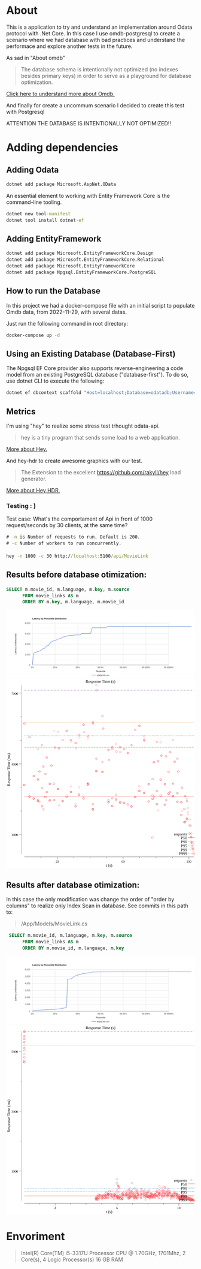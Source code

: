 # About

This is a application to try and understand an implementation around Odata protocol with .Net Core.
In this case I use omdb-postgresql to create a scenario where we had database with bad practices and understand the performace and explore another tests in the future.

As sad in "About omdb"

> The database schema is intentionally not optimized (no indexes besides primary keys) in order to serve as a playground for database optimization.

[Click here to understand more about Omdb.](https://github.com/credativ/omdb-postgresql#about-omdb-postgresql)

And finally for create a uncommum scenario I decided to create this test with Postgresql

ATTENTION THE DATABASE IS INTENTIONALLY NOT OPTIMIZED!!

# Adding dependencies

## Adding Odata

```cmd
dotnet add package Microsoft.AspNet.OData
```

An essential element to working with Entity Framework Core is the command-line tooling.

```cmd
dotnet new tool-manifest
dotnet tool install dotnet-ef
```

## Adding EntityFramework
```cmd
dotnet add package Microsoft.EntityFrameworkCore.Design
dotnet add package Microsoft.EntityFrameworkCore.Relational
dotnet add package Microsoft.EntityFrameworkCore
dotnet add package Npgsql.EntityFrameworkCore.PostgreSQL
```

## How to run the Database

In this project we had a docker-compose file with an initial script to populate Omdb data, from 2022-11-29, with several datas.

Just run the following command in root directory:

```cmd
docker-compose up -d
```

## Using an Existing Database (Database-First)

The Npgsql EF Core provider also supports reverse-engineering a code model from an existing PostgreSQL database ("database-first"). To do so, use dotnet CLI to execute the following:

```cmd
dotnet ef dbcontext scaffold "Host=localhost;Database=odatadb;Username=postgres;Password=postgres" Npgsql.EntityFrameworkCore.PostgreSQL
```

## Metrics

I'm using "hey" to realize some stress test trhought odata-api.

> hey is a tiny program that sends some load to a web application.

[More about Hey.](https://github.com/rakyll/hey)

And hey-hdr to create awesome graphics with our test.

> The Extension to the excellent https://github.com/rakyll/hey load generator.

[More about Hey HDR.](https://github.com/asoorm/hey-hdr)

### Testing : )

Test case: What's the comportament of Api in front of 1000 request/seconds by 30 clients, at the same time?

```cmd
# -n is Number of requests to run. Default is 200.
# -c Number of workers to run concurrently.

hey -n 1000 -c 30 http://localhost:5100/api/MovieLink
```
## Results before database otimization:

```sql
SELECT m.movie_id, m.language, m.key, m.source
      FROM movie_links AS m
      ORDER BY m.key, m.language, m.movie_id
```
![Histogram Before](./metrics/histogram-before.png)
![Scatter Before](./metrics/odata-before.scatter.png)

## Results after database otimization:

In this case the only modification was change the order of "order by columns" to realize only Index Scan in database. See commits in this path to:

> /App/Models/MovieLink.cs

```sql
 SELECT m.movie_id, m.language, m.key, m.source
      FROM movie_links AS m
      ORDER BY m.movie_id, m.language, m.key
```
![Histogram After](./metrics/histogram-after.png)
![Scatter After](./metrics/odata-after.scatter.png)


# Envoriment

> Intel(R) Core(TM) i5-3317U Processor CPU @ 1.70GHz, 1701Mhz, 2 Core(s), 4 Logic Processor(s)
> 16 GB RAM
